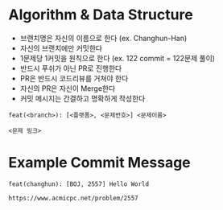 # Algorithm & Data Structure

* 브랜치명은 자신의 이름으로 한다 (ex. Changhun-Han)
* 자신의 브랜치에만 커밋한다
* 1문제당 1커밋을 원칙으로 한다 (ex. 122 commit = 122문제 풀이)
* 반드시 푸쉬가 아닌 PR로 진행한다
* PR은 반드시 코드리뷰를 거쳐야 한다
* 자신의 PR은 자신이 Merge한다
* 커밋 메시지는 간결하고 명확하게 작성한다

```
feat(<branch>): [<플랫폼>, <문제번호>] <문제이름>

<문제 링크>
``` 

# Example Commit Message
```
feat(changhun): [BOJ, 2557] Hello World

https://www.acmicpc.net/problem/2557
```
